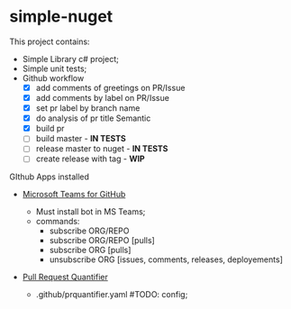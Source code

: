 # simple-nuget


This project contains:
- Simple Library c# project;
- Simple unit tests;
- Github workflow
  - [x] add comments of greetings on PR/Issue
  - [x] add comments by label on PR/Issue
  - [x] set pr label by branch name
  - [x] do analysis of pr title Semantic 
  - [x] build pr
  - [ ] build master - **IN TESTS**
  - [ ] release master to nuget - **IN TESTS**
  - [ ] create release with tag - **WIP**

GIthub Apps installed
  - [Microsoft Teams for GitHub](https://teams.github.com/)
    - Must install bot in MS Teams;
    - commands: 
      - subscribe ORG/REPO
      - subscribe ORG/REPO [pulls]
      - subscribe ORG [pulls]
      - unsubscribe ORG [issues, comments, releases, deployements]

  - [Pull Request Quantifier](https://github.com/microsoft/PullRequestQuantifier)
    - .github/prquantifier.yaml #TODO: config;

